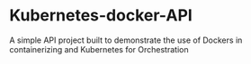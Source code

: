 # Kubernetes-docker-API
A simple API project built to demonstrate the use of Dockers in containerizing and Kubernetes for Orchestration
